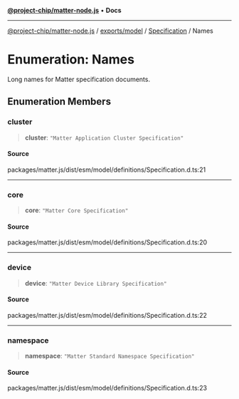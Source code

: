 [**@project-chip/matter-node.js**](../../../../../README.md) • **Docs**

***

[@project-chip/matter-node.js](../../../../../modules.md) / [exports/model](../../../README.md) / [Specification](../README.md) / Names

# Enumeration: Names

Long names for Matter specification documents.

## Enumeration Members

### cluster

> **cluster**: `"Matter Application Cluster Specification"`

#### Source

packages/matter.js/dist/esm/model/definitions/Specification.d.ts:21

***

### core

> **core**: `"Matter Core Specification"`

#### Source

packages/matter.js/dist/esm/model/definitions/Specification.d.ts:20

***

### device

> **device**: `"Matter Device Library Specification"`

#### Source

packages/matter.js/dist/esm/model/definitions/Specification.d.ts:22

***

### namespace

> **namespace**: `"Matter Standard Namespace Specification"`

#### Source

packages/matter.js/dist/esm/model/definitions/Specification.d.ts:23
